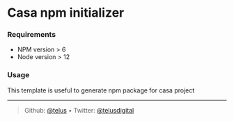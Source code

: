 # Casa npm initializer

### Requirements
* NPM version > 6
* Node version > 12

### Usage
This template is useful to generate npm package for casa project

---

> Github: [@telus](https://github.com/telus) &bull;
> Twitter: [@telusdigital](https://twitter.com/telusdigital)
